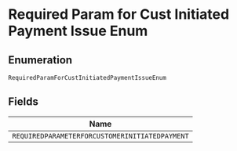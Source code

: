 
# Required Param for Cust Initiated Payment Issue Enum

## Enumeration

`RequiredParamForCustInitiatedPaymentIssueEnum`

## Fields

| Name |
|  --- |
| `REQUIREDPARAMETERFORCUSTOMERINITIATEDPAYMENT` |

